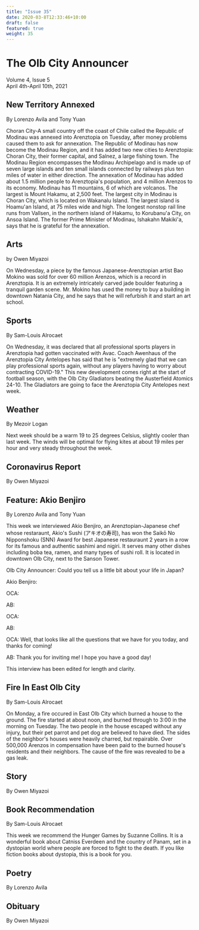 ```yaml
---
title: "Issue 35"
date: 2020-03-8T12:33:46+10:00
draft: false
featured: true
weight: 35
---
```


# The Olb City Announcer    
Volume 4, Issue 5    
April 4th-April 10th, 2021    

## New Territory Annexed
By Lorenzo Avila and Tony Yuan

Choran City-A small country off the coast of Chile called the Republic of Modinau was annexed into Arenztopia on Tuesday, after money problems caused them to ask for annexation. The Republic of Modinau has now become the Modinau Region, and it has added two new cities to Arenztopia: Choran City, their former capital, and Salnez, a large fishing town. The Modinau Region encompasses the Modinau Archipelago and is made up of seven large islands and ten small islands connected by railways plus ten miles of water in either direction. The annexation of Modinau has added about 1.5 million people to Arenztopia's population, and 4 million Arenzos to its economy. Modinau has 11 mountains, 6 of which are volcanos. The largest is Mount Hakamu, at 2,500 feet. The largest city in Modinau is Choran City, which is located on Wakanalu Island. The largest island is Hoamu'an Island, at 75 miles wide and high. The longest nonstop rail line runs from Vallsen, in the northern island of Hakamu, to Korubanu'a City, on Ansoa Island. The former Prime Minister of Modinau, Ishakahn Makiki'a, says that he is grateful for the annexation. 

## Arts
by Owen Miyazoi

On Wednesday, a piece by the famous Japanese-Arenztopian artist Bao Mokino was sold for over 60 million Arenzos, which is a record in Arenztopia. It is an extremely intricately carved jade boulder featuring a tranquil garden scene. Mr. Mokino has used the money to buy a building in downtown Natania City, and he says that he will refurbish it and start an art school.

## Sports
By Sam-Louis Alrocaet

On Wednesday, it was declared that all professional sports players in Arenztopia had gotten vaccinated with Avac. Coach Awenhaus of the Arenztopia City Antelopes has said that he is "extremely glad that we can play professional sports again, without any players having to worry about contracting COVID-19." This new development comes right at the start of football season, with the Olb City Gladiators beating the Austerfield Atomics 24-10. The Gladiators are going to face the Arenztopia City Antelopes next week.

## Weather
By Mezoir Logan

Next week should be a warm 19 to 25 degrees Celsius, slightly cooler than last week. The winds will be optimal for flying kites at about 19 miles per hour and very steady throughout the week.

## Coronavirus Report
By Owen Miyazoi



## Feature: Akio Benjiro
By Lorenzo Avila and Tony Yuan

This week we interviewed Akio Benjiro, an Arenztopian-Japanese chef whose restaraunt, Akio's Sushi (アキオの寿司), has won the Saikō No Nipponshoku (SNN) Award for best Japanese restauraunt 2 years in a row for its famous and authentic sashimi and nigiri. It serves many other dishes including boba tea, ramen, and many types of sushi roll. It is located in downtown Olb City, next to the Sanson Tower.

Olb City Announcer: Could you tell us a little bit about your life in Japan?

Akio Benjiro:

OCA:

AB:

OCA:

AB:

OCA: Well, that looks like all the questions that we have for you today, and thanks for coming!

AB: Thank you for inviting me! I hope you have a good day!

This interview has been edited for length and clarity.

## Fire In East Olb City
By Sam-Louis Alrocaet

On Monday, a fire occured in East Olb City which burned a house to the ground. The fire started at about noon, and burned through to 3:00 in the morning on Tuesday. The two people in the house escaped without any injury, but their pet parrot and pet dog are believed to have died. The sides of the neighbor's houses were heavily charred, but repairable. Over 500,000 Arenzos in compensation have been paid to the burned house's residents and their neighbors. The cause of the fire was revealed to be a gas leak.

## Story
By Owen Miyazoi



## Book Recommendation
By Sam-Louis Alrocaet

This week we recommend the Hunger Games by Suzanne Collins. It is a wonderful book about Catniss Everdeen and the country of Panam, set in a dystopian world where people are forced to fight to the death. If you like fiction books about dystopia, this is a book for you.

## Poetry
By Lorenzo Avila



## Obituary
By Owen Miyazoi


